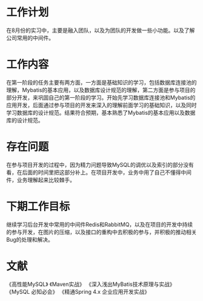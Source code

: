 # 工作计划

在8月份的实习中，主要是融入团队，以及为团队的开发做一些小功能。以及了解公司常用的中间件。

# 工作内容

在第一阶段的任务主要有两方面，一方面是基础知识的学习，包括数据库连接池的理解，Mybatis的基本应用，以及数据库设计规范的理解，第二方面是参与项目的部分开发，来巩固自己的第一阶段的学习。开始先学习数据库连接池和Mybatis的应用开发，后面通过参与项目的开发来深入的理解前面学习的基础知识，以及同时学习数据库的设计规范。结果符合预期，基本熟悉了Mybatis的基本应用以及数据库的设计规范。

# 存在问题

在参与项目开发的过程中，因为精力问题导致MySQL的调优以及索引的部分没有看，在后面的时间里把这部分补上。在项目开发中，业务中用了自己不懂得中间件，业务理解起来比较棘手。

# 下期工作目标

继续学习后台开发中常用的中间件Redis和RabbitMQ，以及在项目的开发中持续的参与开发，在图片的压缩，以及接口的重构中去积极的参与，并积极的推动相关Bug的处理和解决。

# 文献

《高性能MySQL》
《Maven实战》
《深入浅出MyBatis技术原理与实战》
《MySQL 必知必会》
《精通Spring 4.x 企业应用开发实战》
